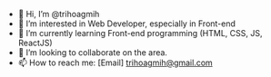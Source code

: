 - 👋 Hi, I’m @trihoagmih
- 👀 I’m interested in Web Developer, especially in Front-end
- 🌱 I’m currently learning Front-end programming (HTML, CSS, JS, ReactJS)
- 💞️ I’m looking to collaborate on the area.
- 📫 How to reach me: 
[Email] trihoagmih@gmail.com

<!---
trihoagmih/trihoagmih is a ✨ special ✨ repository because its `README.md` (this file) appears on your GitHub profile.
You can click the Preview link to take a look at your changes.
--->
